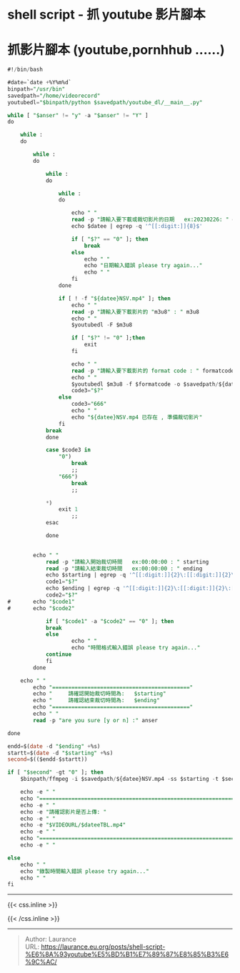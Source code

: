# shell script - 抓 youtube 影片腳本


# 抓影片腳本 (youtube,pornhhub ......)

```sql
#!/bin/bash

#date=`date +%Y%m%d`
binpath="/usr/bin"
savedpath="/home/videorecord"
youtubedl="$binpath/python $savedpath/youtube_dl/__main__.py"

while [ "$anser" != "y" -a "$anser" != "Y" ]
do

	while :
	do

		while :
        do

			while :
			do

				while :
				do

					echo " "    
					read -p "請輸入要下載或裁切影片的日期   ex:20230226: " datee
					echo $datee | egrep -q '^[[:digit:]]{8}$'

					if [ "$?" == "0" ]; then
						break
					else
						echo " "
						echo "日期輸入錯誤 please try again..."
						echo " "
					fi
				done

				if [ ! -f "${datee}NSV.mp4" ]; then
					echo " "
					read -p "請輸入要下載影片的 "m3u8" : " m3u8
					echo " "
					$youtubedl -F $m3u8

					if [ "$?" != "0" ];then
						exit
					fi

					echo " "
					read -p "請輸入要下載影片的 format code : " formatcode
					echo " "
					$youtubedl $m3u8 -f $formatcode -o $savedpath/${datee}NSV.mp4
					code3="$?"
				else
					code3="666"
					echo " "
					echo "${datee}NSV.mp4 已存在 , 準備裁切影片"
				fi
			break
			done

			case $code3 in
				"0")
					break
					;;
				"666")
					break
					;;

			*)
				exit 1
					;;
			esac

			done
		

		echo " "        
        	read -p "請輸入開始裁切時間   ex:00:00:00 : " starting
        	read -p "請輸入結束裁切時間   ex:00:00:00 : " ending
        	echo $starting | egrep -q '^[[:digit:]]{2}\:[[:digit:]]{2}\:[[:digit:]]{2}$'
        	code1="$?"
        	echo $ending | egrep -q '^[[:digit:]]{2}\:[[:digit:]]{2}\:[[:digit:]]{2}$'
        	code2="$?"
#		echo "$code1"
#		echo "$code2"

        	if [ "$code1" -a "$code2" == "0" ]; then
			break
        	else
                	echo " "
                	echo "時間格式輸入錯誤 please try again..."
			continue
        	fi
        done

	echo " "
        echo "==========================================="
        echo "     請確認開始裁切時間為:   $starting"
        echo "     請確認結束裁切時間為:   $ending"
        echo "==========================================="
        echo " "
        read -p "are you sure [y or n] :" anser

done

endd=$(date -d "$ending" +%s)
startt=$(date -d "$starting" +%s)
second=$(($endd-$startt))

if [ "$second" -gt "0" ]; then
	$binpath/ffmpeg -i $savedpath/${datee}NSV.mp4 -ss $starting -t $second -c copy $savedpath/${datee}TBL.mp4

	echo -e " "
	echo "======================================================================"
	echo -e " "
	echo -e "請確認影片是否上傳: "
	echo -e " "
	echo -e "$VIDEOURL/$dateeTBL.mp4"
	echo -e " "
	echo "======================================================================"
	echo -e " "

else
	echo " "
	echo "錄製時間輸入錯誤 please try again..."
	echo " "	
fi
```



***

{{< css.inline >}}
<style>
.emojify {
	font-family: Apple Color Emoji, Segoe UI Emoji, NotoColorEmoji, Segoe UI Symbol, Android Emoji, EmojiSymbols;
	font-size: 2rem;
	vertical-align: middle;
}
@media screen and (max-width:650px) {
  .nowrap {
    display: block;
    margin: 25px 0;
  }
}
</style>
{{< /css.inline >}}


---

> Author: Laurance  
> URL: https://laurance.eu.org/posts/shell-script-%E6%8A%93youtube%E5%BD%B1%E7%89%87%E8%85%B3%E6%9C%AC/  

